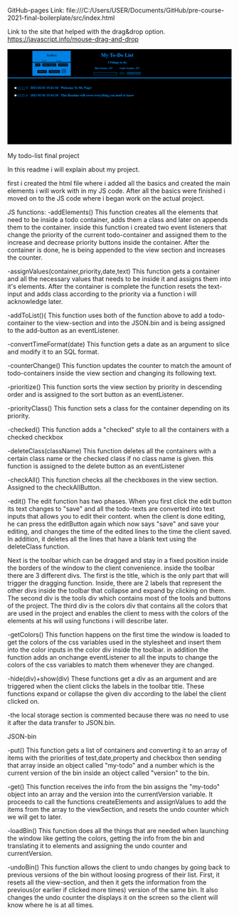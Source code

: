 
GitHub-pages Link:
file:///C:/Users/USER/Documents/GitHub/pre-course-2021-final-boilerplate/src/index.html

Link to the site that helped with the drag&drop option.
https://javascript.info/mouse-drag-and-drop


![alt text](./src/imgs/page-sample.png)

My todo-list final project

In this readme i will explain about my project.

first i created the html file where i added all the basics and created the main elements i will work with in my JS code.
After all the basics were finished i moved on to the JS code where i began work on the actual project.

JS functions:
-addElements()
    This function creates all the elements that need to be inside a todo container, adds them a class and later on appends them
    to the container. inside this function i created two event listeners that change the priority of the current todo-container and
    assigned them to the increase and decrease priority buttons inside the container. After the container is done, he is being appended to
    the view section and increases the counter.

-assignValues(container,priority,date,text)
    This function gets a container and all the necessary values that needs to be inside it and assigns them into it's elements.
    After the container is complete the function resets the text-input and adds class according to the priority via a function i will acknowledge later.

-addToList(){
    This function uses both of the function above to add a todo-container to the view-section and into the JSON.bin and is being assigned 
    to the add-button as an eventListener.

-convertTimeFormat(date)
    This function gets a date as an argument to slice and modify it to an SQL format.

-counterChange()
    This function updates the counter to match the amount of todo-containers inside the view section and changing its following text.

-prioritize()
    This function sorts the view section by priority in descending order and is assigned to the sort button as an eventListener.

-priorityClass()
    This function sets a class for the container depending on its priority.

-checked()
    This function adds a "checked" style to all the containers with a checked checkbox

-deleteClass(className)
    This function deletes all the containers with a certain class name or the checked class if no class name is given. this function is assigned to
    the delete button as an eventListener

-checkAll()
    This function checks all the checkboxes in the view section. Assigned to the checkAllButton.

-edit()
    The edit function has two phases. When you first click the edit button its text changes to "save" and all the todo-texts are converted into
    text inputs that allows you to edit their content. when the client is done editing, he can press the editButton again which now says "save" and save your editing,
    and changes the time of the edited lines to the time the client saved. In addition, it deletes all the lines that have a blank text using the deleteClass function.

Next is the toolbar which can be dragged and stay in a fixed position inside the borders of the window to the client convenience. inside the toolbar there are 3 different
divs. The first is the title, which is the only part that will trigger the dragging function. Inside, there are 2 labels that represent the other divs inside the toolbar
that collapse and expand by clicking on them.
The second div is the tools div which contains most of the tools and buttons of the project.
The third div is the colors div that contains all the colors that are used in the project and enables the client to mess with the colors of the elements
at his will using functions i will describe later.

-getColors()
    This function happens on the first time the window is loaded to get the colors of the css variables used in the stylesheet and insert them into the
    color inputs in the color div inside the toolbar. in addition the function adds an onchange eventListener to all the inputs to change the colors of 
    the css variables to match them whenever they are changed.

-hide(div)+show(div)
    These functions get a div as an argument and are triggered when the client clicks the labels in the toolbar title. These functions
    expand or collapse the given div according to the label the client clicked on.

-the local storage section is commented because there was no need to use it after the data transfer to JSON.bin.

JSON-bin

-put()
    This function gets a list of containers and converting it to an array of items with the priorities of test,date,property and checkbox then sending that array inside
    an object called "my-todo" and a number which is the current version of the bin inside an object called "version" to the bin.

-get()
    This function receives the info from the bin assigns the "my-todo" object into an array and the version into the currentVersion variable. It proceeds to 
    call the functions createElements and assignValues to add the items from the array to the viewSection, and resets the undo counter which we will get to later.

-loadBin()
    This function does all the things that are needed when launching the window like getting the colors, getting the info from the bin and translating it to
    elements and assigning the undo counter and currentVersion.

-undoBin()
    This function allows the client to undo changes by going back to previous versions of the bin without loosing progress of their list.
    First, it resets all the view-section, and then it gets the information from the previous(or earlier if clicked more times) version of the same bin.
    It also changes the undo counter the displays it on the screen so the client will know where he is at all times.





